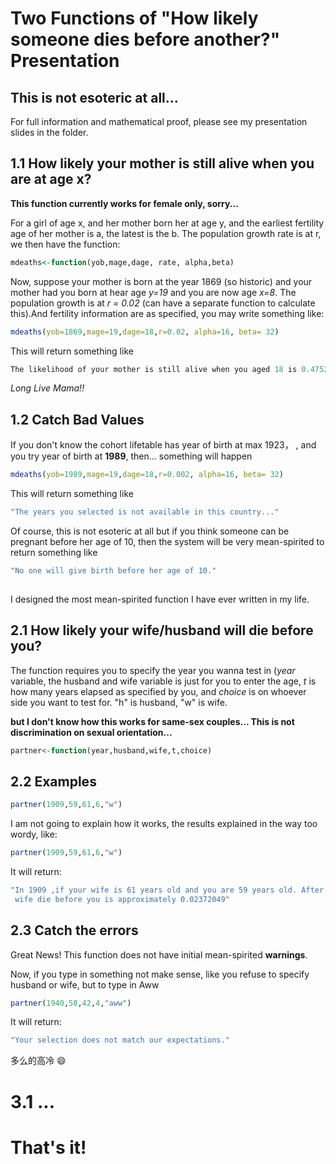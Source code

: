 # Two Functions of "How likely someone dies before another?" Presentation
## This is not esoteric at all...

For full information and mathematical proof, please see my presentation slides in the folder.

## 1.1 How likely your mother is still alive when you are at age x?

**This function currently works for female only, sorry...**

For a girl of age x, and her mother born her at age y, and the earliest fertility age of her mother 
is a, the latest is the b. The population growth rate is at r, we then have the function:
```r
mdeaths<-function(yob,mage,dage, rate, alpha,beta)
```

Now, suppose your mother is born at the year 1869 (so historic) and your mother had you born at hear age *y=19*
and you are now age *x=8*. The population growth is at *r = 0.02* (can have a separate function to calculate this).And 
fertility information are as specified, you may write something like:

```r
mdeaths(yob=1869,mage=19,dage=18,r=0.02, alpha=16, beta= 32)
```
This will return something like
```r
The likelihood of your mother is still alive when you aged 18 is 0.4752119 with absolute error < 5.3e-15
```

*Long Live Mama!!*

## 1.2 Catch Bad Values
If you don't know the cohort lifetable has year of birth at max 1923，
, and you try year of birth at **1989**, then... something will happen
```r
mdeaths(yob=1989,mage=19,dage=18,r=0.002, alpha=16, beta= 32)
```
This will return something like
```r
"The years you selected is not available in this country..."
```
Of course, this is not esoteric at all but if you think someone can be pregnant before her age of 10, then the system
will be very mean-spirited to return something like
```r
"No one will give birth before her age of 10."
    
```
I designed the most mean-spirited function I have ever written in my life.

## 2.1 How likely your wife/husband will die before you?

The function requires you to specify the year you wanna test in (*year* variable, the husband and wife variable is just
for you to enter the age, *t* is how many years elapsed as specified by you, and *choice* is on whoever side you want to
test for. "h" is husband, "w" is wife. 

**but I don't know how this works for same-sex couples... This is not discrimination on sexual orientation...**

```r
partner<-function(year,husband,wife,t,choice)
```

## 2.2 Examples

```r
partner(1909,59,61,6,"w")
```

I am not going to explain how it works, the results explained in the way too wordy, like:

```r
partner(1909,59,61,6,"w")
```

It will return:
```r
"In 1909 ,if your wife is 61 years old and you are 59 years old. After  6 years, the probability of your  
 wife die before you is approximately 0.02372049" 
```

## 2.3 Catch the errors
Great News! This function does not have initial mean-spirited **warnings**.

Now, if you type in something not make sense, like you refuse to specify husband or wife, but to type in Aww

```r
partner(1940,58,42,4,"aww")
```

It will return:
```r
"Your selection does not match our expectations."
```
多么的高冷 :smile:

# 3.1 ...
# That's it!
